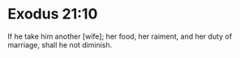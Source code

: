 # Exodus 21:10

If he take him another [wife]; her food, her raiment, and her duty of marriage, shall he not diminish.